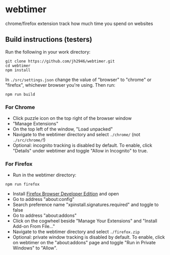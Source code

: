 # webtimer

chrome/firefox extension
track how much time you spend on websites

## Build instructions (testers)

Run the following in your work directory:
```
git clone https://github.com/jh2946/webtimer.git
cd webtimer
npm install
```

In `./src/settings.json` change the value of "browser" to "chrome" or "firefox", whichever browser you're using. Then run:
```
npm run build
```

### For Chrome

* Click puzzle icon on the top right of the browser window
* "Manage Extensions"
* On the top left of the window, "Load unpacked"
* Navigate to the webtimer directory and select `./chrome/` (not `./src/chrome/`!)
* Optional: incognito tracking is disabled by default. To enable, click "Details" under webtimer and toggle "Allow in Incognito" to true.

### For Firefox

* Run in the webtimer directory:
```
npm run firefox
```
* Install [Firefox Browser Developer Edition](https://www.mozilla.org/en-US/firefox/developer/) and open
* Go to address "about:config"
* Search preference name "xpinstall.signatures.required" and toggle to false
* Go to address "about:addons"
* Click on the cogwheel beside "Manage Your Extensions" and "Install Add-on From File..."
* Navigate to the webtimer directory and select `./firefox.zip`
* Optional: private window tracking is disabled by default. To enable, click on webtimer on the "about:addons" page and toggle "Run in Private Windows" to "Allow".

